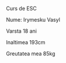<P>Curs de ESC</P>
<P>Nume: Irymesku Vasyl</P>
<P>Varsta 18 ani</P>
<P>Inaltimea 193cm</P>
<P>Greutatea mea 85kg</P>
